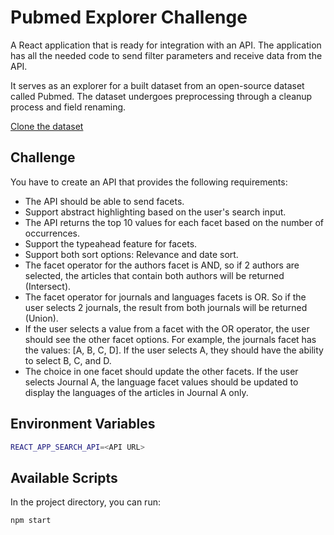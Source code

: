 # Pubmed Explorer Challenge

A React application that is ready for integration with an API. The application has all the needed code to send filter parameters and receive data from the API.

It serves as an explorer for a built dataset from an open-source dataset called Pubmed. The dataset undergoes preprocessing through a cleanup process and field renaming.

[Clone the dataset](https://github.com/WaleedJubeh/ES-Search-App-Dataset)

## Challenge
You have to create an API that provides the following requirements:

* The API should be able to send facets.
* Support abstract highlighting based on the user's search input.
* The API returns the top 10 values for each facet based on the number of occurrences.
* Support the typeahead feature for facets.
* Support both sort options: Relevance and date sort.
* The facet operator for the authors facet is AND, so if 2 authors are selected, the articles that contain both authors will be returned (Intersect).
* The facet operator for journals and languages facets is OR. So if the user selects 2 journals, the result from both journals will be returned (Union).
* If the user selects a value from a facet with the OR operator, the user should see the other facet options. For example, the journals facet has the values: [A, B, C, D]. If the user selects A, they should have the ability to select B, C, and D.
* The choice in one facet should update the other facets. If the user selects Journal A, the language facet values should be updated to display the languages of the articles in Journal A only.

## Environment Variables
```bash
REACT_APP_SEARCH_API=<API URL>
```
## Available Scripts
In the project directory, you can run:

```
npm start
``````